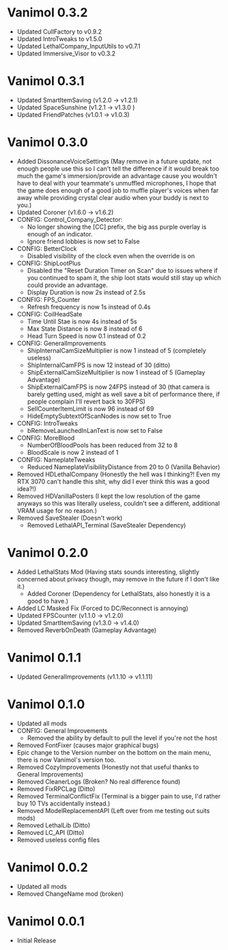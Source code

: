 # Vanimol 0.3.2
- Updated CullFactory to v0.9.2
- Updated IntroTweaks to v1.5.0
- Updated LethalCompany_InputUtils to v0.7.1
- Updated Immersive_Visor to v0.3.2

# Vanimol 0.3.1
- Updated SmartItemSaving (v1.2.0 -> v1.2.1)
- Updated SpaceSunshine (v1.2.1 -> v1.3.0 )
- Updated FriendPatches (v1.0.1 -> v1.0.3)

# Vanimol 0.3.0
- Added DissonanceVoiceSettings (May remove in a future update, not enough people use this so I can't tell the difference if it would break too much the game's immersion/provide an advantage cause you wouldn't have to deal with your teammate's unmuffled microphones, I hope that the game does enough of a good job to muffle player's voices when far away while providing crystal clear audio when your buddy is next to you.)
- Updated Coroner (v1.6.0 -> v1.6.2)
- CONFIG: Control_Company_Detector:
    - No longer showing the [CC] prefix, the big ass purple overlay is enough of an indicator.
    - Ignore friend lobbies is now set to False
- CONFIG: BetterClock
    - Disabled visibility of the clock even when the override is on
- CONFIG: ShipLootPlus
    - Disabled the "Reset Duration Timer on Scan" due to issues where if you continued to spam it, the ship loot stats would still stay up which could provide an advantage.
    - Display Duration is now 2s instead of 2.5s
- CONFIG: FPS_Counter
    - Refresh frequency is now 1s instead of 0.4s
- CONFIG: CoilHeadSate
    - Time Until Stae is now 4s instead of 5s
    - Max State Distance is now 8 instead of 6
    - Head Turn Speed is now 0.1 instead of 0.2
- CONFIG: GeneralImprovements
    - ShipInternalCamSizeMultiplier is now 1 instead of 5 (completely useless)
    - ShipInternalCamFPS is now 12 instead of 30 (ditto)
    - ShipExternalCamSizeMultiplier is now 1 instead of 5 (Gameplay Advantage)
    - ShipExternalCamFPS is now 24FPS instead of 30 (that camera is barely getting used, might as well save a bit of performance there, if people complain I'll revert back to 30FPS)
    - SellCounterItemLimit is now 96 instead of 69
    - HideEmptySubtextOfScanNodes is now set to True
- CONFIG: IntroTweaks
    - bRemoveLaunchedInLanText is now set to False
- CONFIG: MoreBlood
    - NumberOfBloodPools has been reduced from 32 to 8
    - BloodScale is now 2 instead of 1
- CONFIG: NameplateTweaks
    - Reduced NameplateVisibilityDistance from 20 to 0 (Vanilla Behavior)
- Removed HDLethalCompany (Honestly the hell was I thinking?! Even my RTX 3070 can't handle this shit, why did I ever think this was a good idea?!)
- Removed HDVanillaPosters (I kept the low resolution of the game anyways so this was literally useless, couldn't see a different, additional VRAM usage for no reason.)
- Removed SaveStealer (Doesn't work)
    - Removed LethalAPI_Terminal (SaveStealer Dependency)

# Vanimol 0.2.0
- Added LethalStats Mod (Having stats sounds interesting, slightly concerned about privacy though, may remove in the future if I don't like it.)
    - Added Coroner (Dependency for LethalStats, also honestly it is a good to have.)
- Added LC Masked Fix (Forced to DC/Reconnect is annoying)
- Updated FPSCounter (v1.1.0 -> v1.2.0)
- Updated SmartItemSaving (v1.3.0 -> v1.4.0)
- Removed ReverbOnDeath (Gameplay Advantage)

# Vanimol 0.1.1
- Updated GeneralImprovements (v1.1.10 -> v1.1.11)

# Vanimol 0.1.0
- Updated all mods
- CONFIG: General Improvements
    - Removed the ability by default to pull the level if you're not the host
- Removed FontFixer (causes major graphical bugs)
- Epic change to the Version number on the bottom on the main menu, there is now Vanimol's version too.
- Removed CozyImprovements (Honestly not that useful thanks to General Improvements)
- Removed CleanerLogs (Broken? No real difference found)
- Removed FixRPCLag (Ditto)
- Removed TerminalConflictFix (Terminal is a bigger pain to use, I'd rather buy 10 TVs accidentally instead.)
- Removed ModelReplacementAPI (Left over from me testing out suits mods)
- Removed LethalLib (Ditto)
- Removed LC_API (Ditto)
- Removed useless config files

# Vanimol 0.0.2
- Updated all mods
- Removed ChangeName mod (broken)

# Vanimol 0.0.1
- Initial Release
